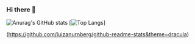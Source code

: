 ### Hi there 👋

![Anurag's GitHub stats](https://github-readme-stats.vercel.app/api?username=luizanurnberg&show_icons=true&theme=dracula)
[![Top Langs](https://github-readme-stats.vercel.app/api/top-langs/?username=luizanurnberg&layout=compact&theme=dracula)]

(https://github.com/luizanurnberg/github-readme-stats&theme=dracula)
